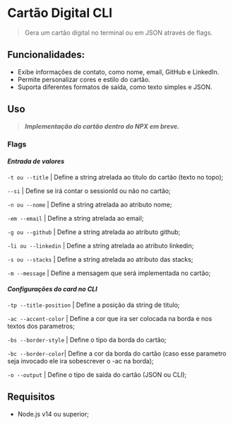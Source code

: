 # Cartão Digital CLI
> Gera um cartão digital no terminal ou em JSON através de flags.

## **Funcionalidades:**
* Exibe informações de contato, como nome, email, GitHub e LinkedIn.
* Permite personalizar cores e estilo do cartão.
* Suporta diferentes formatos de saída, como texto simples e JSON.

## **Uso**
> _**Implementação do cartão dentro do NPX em breve.**_
### **Flags**

#### _Entrada de valores_
`-t ou --title` | Define a string atrelada ao titulo do cartão (texto no topo);

`--si` | Define se irá contar o sessionId ou não no cartão; 

`-n ou --nome` | Define a string atrelada ao atributo nome;

`-em --email` | Define a string atrelada ao email;

`-g ou --github` | Define a string atrelada ao atributo github;

`-li ou --linkedin` | Define a string atrelada ao atributo linkedin;

`-s ou --stacks` | Define a string atrelada ao atributo das stacks;

`-m --message` | Define a mensagem que será implementada no cartão;

#### _Configurações do card no CLI_

`-tp --title-position` | Define a posição da string de titulo;

`-ac --accent-color` | Define a cor que ira ser colocada na borda e nos textos dos parametros;

`-bs --border-style` | Define o tipo da borda do cartão;

`-bc --border-color`| Define a cor da borda do cartão (caso esse parametro seja invocado ele ira sobescrever o -ac na borda);

`-o --output` | Define o tipo de saida do cartão (JSON ou CLI);

## Requisitos

* Node.js v14 ou superior;